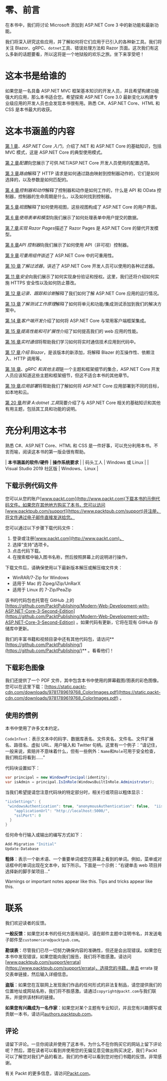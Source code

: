 # 零、前言

在本书中，我们将讨论 Microsoft 添加到 ASP.NET Core 3 中的新功能和最新功能。

我们将深入研究这些应用，并了解如何将它们应用于已引入的各种新工具。我们将关注 Blazor、gRPC、`dotnet`工具、错误处理方法和 Razor 页面。这次我们有这么多新的话题要看，所以这将是一个地狱般的欢乐之旅。坐下来享受吧！

# 这本书是给谁的

如果您是一名具备 ASP.NET MVC 框架基本知识的开发人员，并且希望构建功能强大的应用，那么本书适合您。希望探索 ASP.NET Core 3.0 最新变化以构建专业级应用的开发人员也会发现本书很有用。熟悉 C#、ASP.NET Core、HTML 和 CSS 是本书最大的收获。

# 这本书涵盖的内容

[第 1 章](01.html)、*ASP.NET Core 入门*，介绍了.NET 和 ASP.NET Core 的基础知识，包括 MVC 模式，这是 ASP.NET Core 的典型使用模式。

[第 2 章](02.html)*配置*向您展示了可供.NET/ASP.NET Core 开发人员使用的配置选项。

[第 3 章](03.html)*路由*解释了 HTTP 请求是如何通过路由映射到控制器动作的，它们是如何选择的，以及参数是如何匹配的。

[第 4 章](04.html)*控制器和动作*解释了控制器和动作是如何工作的，什么是 API 和 OData 控制器，控制器的生命周期是什么，以及如何找到控制器。

[第 5 章](05.html)*视图*解释了如何使用视图，这些视图构成了 ASP.NET Core 的用户界面。

[第 6 章](06.html)*使用表单和模型*向我们展示了如何处理表单中用户提交的数据。

[第 7 章](07.html)*实现 Razor Pages*描述了 Razor Pages 是 ASP.NET Core 的替代开发模型。

[第 8 章](08.html)*API 控制器*向我们展示了如何使用 API（非可视）控制器。

[第 9 章](09.html)*可重用组件*讲述了 ASP.NET Core 中的可重用性。

[第 10 章](10.html)*了解过滤器*，讲述了 ASP.NET Core 开发人员可以使用的各种过滤器。

[第 11 章](11.html)*安全*向我们展示了如何实现身份验证和授权。这里，我们还将介绍如何实施 HTTPS 安全性以及如何防止篡改。

[第 12 章](12.html)*记录、跟踪和诊断*解释了我们如何了解 ASP.NET Core 应用的运行情况。

[第 13 章](13.html)*了解测试工作原理*解释了如何将单元和功能/集成测试添加到我们的解决方案中。

[第 14 章](14.html)*客户端开发*介绍了如何将 ASP.NET Core 与常用客户端框架集成。

[第 15 章](15.html)*提高性能和可扩展性*介绍了如何提高我们的 web 应用的性能。

[第 16 章](16.html)*实时通信*将帮助我们学习如何将实时通信技术应用到代码中。

[第 17 章](17.html)*介绍 Blazor*，是该版本的新添加，将解释 Blazer 的互操作性、依赖注入、HTTP 调用等。

[第 18 章](18.html)、*gRPC 和其他主题*是一个主题和框架细节的集合，ASP.NET Core 开发人员应该知道这些主题和框架细节，但这不适合本书的其他章节。

[第 19 章](19.html)*应用部署*将帮助我们了解如何将 ASP.NET Core 应用部署到不同的目标，如本地和云。

[第 20 章](20.html)*附录 A:dotnet 工具*简要介绍了与 ASP.NET Core 相关的基础知识和其他有用主题，包括其工具和功能的说明。

# 充分利用这本书

熟悉 C#、ASP.NET Core、HTML 和 CSS 是一件好事，可以充分利用本书。不言而喻，阅读这本书的第一版会很有帮助。

| **本书涵盖的软件/硬件** | **操作系统要求** |
| 码头工人 | Windows 或 Linux |
| Visual Studio 2019 社区版 | Windows、Linux |

## 下载示例代码文件

您可以从您的账户[www.packt.com](http://www.packt.com)下载本书的示例代码文件。如果您在其他地方购买了本书，您可以访问[www.packtpub.com/support](https://www.packtpub.com/support)并注册，将文件通过电子邮件直接发送给您。

您可以通过以下步骤下载代码文件：

1.  登录或注册[www.packt.com](http://www.packt.com)。
2.  选择“支持”选项卡。
3.  点击代码下载。
4.  在搜索框中输入图书名称，然后按照屏幕上的说明进行操作。

下载文件后，请确保使用以下最新版本解压或解压缩文件夹：

*   WinRAR/7-Zip for Windows
*   适用于 Mac 的 Zipeg/iZip/UnRarX
*   适用于 Linux 的 7-Zip/PeaZip

该书的代码包也托管在 GitHub 上的[https://github.com/PacktPublishing/Modern-Web-Development-with-ASP.NET-Core-3-Second-Edition](https://github.com/PacktPublishing/Modern-Web-Development-with-ASP.NET-Core-3-Second-Edition) 。如果代码有更新，它将在现有 GitHub 存储库中更新。

我们的丰富书籍和视频目录中还有其他代码包，请访问**[https://github.com/PacktPublishing/](https://github.com/PacktPublishing/)** 。看看他们！

## 下载彩色图像

我们还提供了一个 PDF 文件，其中包含本书中使用的屏幕截图/图表的彩色图像。您可以在这里下载：[https://static.packt-cdn.com/downloads/9781789619768_ColorImages.pdf](https://static.packt-cdn.com/downloads/9781789619768_ColorImages.pdf) 。

## 使用的惯例

本书中使用了许多文本约定。

`CodeInText`：表示文本中的码字、数据库表名、文件夹名、文件名、文件扩展名、路径名、虚拟 URL、用户输入和 Twitter 句柄。这里有一个例子：“请记住，一般来说，索赔并不意味着什么，但有一些例外：`Name`和`Role`可用于安全检查，我们稍后将看到……”

代码块设置如下：

```cs
var principal = new WindowsPrincipal(identity);
var isAdmin = principal.IsInRole(WindowsBuiltInRole.Administrator);
```

当我们希望提请您注意代码块的特定部分时，相关行或项目以粗体显示：

```cs
"iisSettings": {
 "windowsAuthentication": true, "anonymousAuthentication": false,  "iisExpress": {
    "applicationUrl": "http://localhost:5000/",
    "sslPort": 0
  }
}
```

任何命令行输入或输出的编写方式如下：

```cs
Add-Migration "Initial"
Update-Database
```

**粗体**：表示一个新术语、一个重要单词或您在屏幕上看到的单词。例如，菜单或对话框中的单词出现在文本中，如下所示。下面是一个示例：“右键单击 web 项目并选择新的脚手架项目…”

Warnings or important notes appear like this. Tips and tricks appear like this.

# 联系

我们欢迎读者的反馈。

**一般反馈**：如果您对本书的任何方面有疑问，请在邮件主题中注明书名，并发送电子邮件至`customercare@packtpub.com`。

**勘误表**：尽管我们已尽一切努力确保内容的准确性，但还是会出现错误。如果您在本书中发现错误，如果您能向我们报告，我们将不胜感激。请访问[www.packtpub.com/support/errata](https://www.packtpub.com/support/errata)，选择您的书籍，单击 errata 提交表单链接，然后输入详细信息。

**盗版**：如果您在互联网上发现我们作品的任何形式的非法复制品，请您提供我们的位置地址或网站名称，我们将不胜感激。请通过`copyright@packt.com`与我们联系，并提供该材料的链接。

**如果您有兴趣成为一名作家**：如果您对某个主题有专业知识，并且您有兴趣撰写或贡献一本书，请访问[authors.packtpub.com](http://authors.packtpub.com/)。

## 评论

请留下评论。一旦你阅读并使用了这本书，为什么不在你购买它的网站上留下评论呢？然后，潜在读者可以看到并使用您的无偏见意见做出购买决定，我们 Packt 可以了解您对我们产品的看法，我们的作者可以看到您对他们书籍的反馈。非常感谢。

有关 Packt 的更多信息，请访问[Packt.com](http://www.packt.com/)。